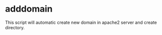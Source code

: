 adddomain
=========

This script will automatic create new domain in apache2 server and create directory.